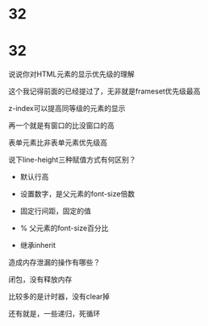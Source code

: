 # 32

# 32

说说你对HTML元素的显示优先级的理解

这个我记得前面的已经提过了，无非就是frameset优先级最高

z-index可以提高同等级的元素的显示

再一个就是有窗口的比没窗口的高

表单元素比非表单元素优先级高

说下line-height三种赋值方式有何区别？

- 默认行高

- 设置数字，是父元素的font-size倍数

- 固定行间距，固定的值

- % 父元素的font-size百分比

- 继承inherit

造成内存泄漏的操作有哪些？

闭包，没有释放内存

比较多的是计时器，没有clear掉

还有就是，一些递归，死循环
